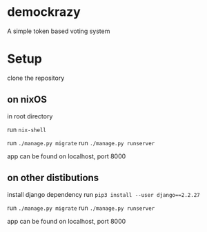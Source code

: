 # demockrazy

A simple token based voting system


# Setup

clone the repository

## on nixOS
in root directory

run `nix-shell`

run `./manage.py migrate`
run `./manage.py runserver`

app can be found on localhost, port 8000

## on other distibutions

install django dependency
run `pip3 install --user django==2.2.27`

run `./manage.py migrate`
run `./manage.py runserver`

app can be found on localhost, port 8000
